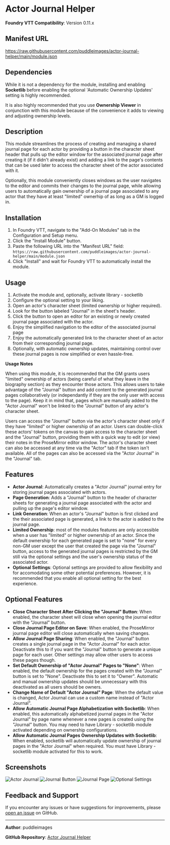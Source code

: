 # Actor Journal Helper

**Foundry VTT Compatibility**: Version 0.11.x

## Manifest URL
https://raw.githubusercontent.com/puddleimages/actor-journal-helper/main/module.json

## Dependencies
While it is not a dependency for the module, installing and enabling **Socketlib** before enabling the optional 'Automatic Ownership Updates' setting is highly recommended.

It is also highly recommended that you use **Ownership Viewer** in conjunction with this module because of the convenience it adds to viewing and adjusting ownership levels.
 
## Description

This module streamlines the process of creating and managing a shared journal page for each actor by providing a button in the character sheet header that pulls up the editor window for the associated journal page after creating it (if it didn't already exist) and adding a link to the page's contents that can be used later to access the character sheet of the actor associated with it.

Optionally, this module conveniently closes windows as the user navigates to the editor and commits their changes to the journal page, while allowing users to automatically gain ownership of a journal page associated to any actor that they have at least "limited" ownerhip of as long as a GM is logged in.

## Installation

1. In Foundry VTT, navigate to the "Add-On Modules" tab in the Configuration and Setup menu.
2. Click the "Install Module" button.
3. Paste the following URL into the "Manifest URL" field: `https://raw.githubusercontent.com/puddleimages/actor-journal-helper/main/module.json`
4. Click "Install" and wait for Foundry VTT to automatically install the module.

## Usage

1. Activate the module and, optionally, activate library - socketlib
2. Configure the optional setting to your liking.
3. Open an actor's character sheet (limited ownership or higher required).
4. Look for the button labeled "Journal" in the sheet's header.
5. Click the button to open an editor for an existing or newly created journal page associated with the actor.
6. Enjoy the simplified navigation to the editor of the associated journal page
7. Enjoy the automatically generated link to the character sheet of an actor from their corresponding journal page.
7. Optionally, with automatic ownership updates, maintaining control over these journal pages is now simplified or even hassle-free.

**Usage Notes**

When using this module, it is recommended that the GM grants users "limited" ownership of actors (being careful of what they leave in the biography section) as they encounter those actors. This allows users to take advantage of the "Journal" button and add content to the generated journal pages collaboratively (or independantly if they are the only user with access to the page). Keep it in mind that, pages which are manually added to the "Actor Journal" won't be linked to the "Journal" button of any actor's character sheet.

Users can access the "Journal" button via the actor's character sheet only if they have "limited" or higher ownership of an actor. Users can double-click these actors' tokens on the canvas to gain access to the character sheet and the "Journal" button, providing them with a quick way to edit (or view) their notes in the ProseMirror editor window. The actor's character sheet can also be accessed at any time via the "Actor" tab if the token isn't available. All of the pages can also be accessed via the "Actor Journal" in the "Journal" tab.

## Features

- **Actor Journal**: Automatically creates a "Actor Journal" journal entry for storing journal pages associated with actors.
- **Page Generation**: Adds a "Journal" button to the header of character sheets for generating a journal page associated with the actor and pulling up the page's editor window.
- **Link Generation**: When an actor's "Journal" button is first clicked and the their associated page is generated, a link to the actor is added to the journal page.
- **Limited Ownership**: most of the modules features are only accessible when a user has "limited" or higher ownership of an actor. Since the default ownership for each generated page is set to "none" for every non-GM user except the user that created the page via the "Journal" button, access to the generated journal pages is restricted by the GM still via the optional settings and the user's ownership status of the associated actor.
- **Optional Settings**: Optional settings are provided to allow flexibility and for accomodating some other potential preferences. However, it is recommended that you enable all optional setting for the best experience.

## Optional Features

- **Close Character Sheet After Clicking the "Journal" Button**: When enabled, the character sheet will close when opening the journal editor with the "Journal" button.
- **Close Journal Page Editor on Save**: When enabled, the ProseMirror journal page editor will close automatically when saving changes.
- **Allow Journal Page Sharing**: When enabled, the "Journal" button creates a single journal page in the "Actor Journal" for each actor. Deactivate this to if you want the "Journal" button to generate a unique page for each user. Other settings may allow other users to access these pages though.
- **Set Default Ownership of "Actor Journal" Pages to "None"**: When enabled, the default ownership for the pages created with the "Journal" button is set to "None". Deactivate this to set it to "Owner". Automatic and manual ownership updates should be unnecessary with this deactivated as all users should be owners.
- **Change Name of Default "Actor Journal" Page**: When the default value is changed, Actor Journal can use a custom name instead of "Actor Journal".
- **Allow Automatic Journal Page Alphabetization with Socketlib**: When enabled, this automatically alphabetized journal pages in the "Actor Journal" by page name whenever a new pages is created using the "Journal" button. You may need to have Library - socketlib module activated depending on ownership configurations.
- **Allow Automatic Journal Pages Ownership Updates with Socketlib**: When enabled, socketlib will automatically update ownership of journal pages in the "Actor Journal" when required. You must have Library - socketlib module activated for this to work.


## Screenshots

![Actor Journal](./images/actor-journal.webp)
![Journal Button](./images/journal-button.webp)
![Journal Page](./images/journal-page.webp)
![Optional Settings](./images/optional-settings.webp)

## Feedback and Support

If you encounter any issues or have suggestions for improvements, please [open an issue](https://github.com/puddleimages/actor-journal-helper/issues) on GitHub.

---

**Author**: puddleimages

**GitHub Repository**: [Actor Journal Helper](https://github.com/puddleimages/actor-journal-helper)
